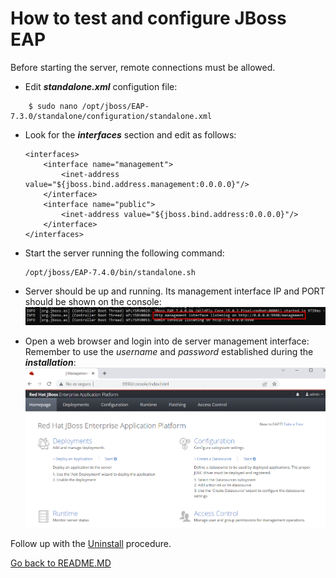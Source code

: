 # How to test and configure JBoss EAP

Before starting the server, remote connections must be allowed. 

- Edit ***standalone.xml*** configution file:
```console
    $ sudo nano /opt/jboss/EAP-7.3.0/standalone/configuration/standalone.xml
```

- Look for the ***interfaces*** section and edit as follows:
    ```console
    <interfaces>
        <interface name="management">
            <inet-address value="${jboss.bind.address.management:0.0.0.0}"/>
        </interface>
        <interface name="public">
            <inet-address value="${jboss.bind.address:0.0.0.0}"/>
        </interface>
    </interfaces>
    ```

- Start the server running the following command:
    ```console
    /opt/jboss/EAP-7.4.0/bin/standalone.sh
    ```

- Server should be up and running. Its management interface IP and PORT should be shown on the console:
    ![server](img/run.png)

- Open a web browser and login into de server management interface:  Remember to use the *username* and *password* established during the ***installation***:
![server-admin](img/server1.png)


Follow up with the [Uninstall](UNINSTALL.MD) procedure.
    
[Go back to README.MD](README.MD)

